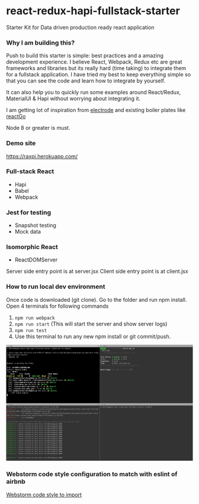 # react-redux-hapi-fullstack-starter

Starter Kit for Data driven production ready react application

### Why I am building this?

Push to build this starter is simple: best practices and a amazing development experience.
I believe React, Webpack, Redux etc are great frameworks and libraries but its really hard (time taking) to integrate them for a fullstack application.
I have tried my best to keep everything simple so that you can see the code and learn how to integrate by yourself.

It can also help you to quickly run some examples around React/Redux, MaterialUI & Hapi without worrying about integrating it.

I am getting lot of inspiration from [electrode](http://www.electrode.io/site/web.html) and existing boiler plates like [reactGo](https://github.com/reactGo/reactGo)

Node 8 or greater is must.

### Demo site

https://raxpi.herokuapp.com/

### Full-stack React
- Hapi
- Babel
- Webpack

### Jest for testing
- Snapshot testing
- Mock data

### Isomorphic React
- ReactDOMServer


Server side entry point is at server.jsx
Client side entry point is at client.jsx



### How to run local dev environment
Once code is downloaded (git clone).
Go to the folder and run npm install.
Open 4 terminals for following commands

1. ```npm run webpack```
2. ```npm run start``` (This will start the server and show server logs)
3. ```npm run test```
4. Use this terminal to run any new npm install or git commit/push.

![development terminal](./docs/terminals_1.png)


### Webstorm code style configuration to match with eslint of airbnb

[Webstorm code style to import](./docs/airbnb_webstorm_codestyle.xml)

